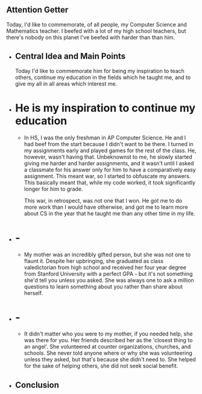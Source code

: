 ## Attention Getter
Today, I'd like to commemorate, of all people, my Computer Science and Mathematics teacher. I beefed with a lot of my high school teachers, but there's nobody on this planet I've beefed with harder than than him.
- ## Central Idea and Main Points
  Today I'd like to commemorate him for being my inspiration to teach others, continue my education in the fields which he taught me, and to give my all in all areas which interest me.
- # He is my inspiration to continue my education
	- In HS, I was the only freshman in AP Computer Science. He and I had beef from the start because I didn't want to be there. I turned in my assignments early and played games for the rest of the class. He, however, wasn't having that. Unbeknownst to me, he slowly started giving me harder and harder assignments, and it wasn't until I asked a classmate for his answer only for him to have a comparatively easy assignment. This meant war, so I started to obfuscate my answers. This basically meant that, while my code worked, it took significantly longer for him to grade. 
	  
	  This war, in retrospect, was not one that I won. He got me to do more work than I would have otherwise, and got me to learn more about CS in the year that he taught me than any other time in my life.
- # -
	- My mother was an incredibly gifted person, but she was not one to flaunt it. Despite her upbringing, she graduated as class valedictorian from high school and received her four year degree from Stanford University with a perfect GPA - but it's not something she'd tell you unless you asked. She was always one to ask a million questions to learn something about you rather than share about herself.
- # -
	- It didn't matter who you were to my mother, if you needed help, she was there for you. Her friends described her as the 'closest thing to an angel'. She volunteered at counter organizations, churches, and schools. She never told anyone where or why she was volunteering unless they asked, but that's because she didn't need to. She helped for the sake of helping others, she did not seek social benefit.
- ## Conclusion